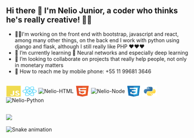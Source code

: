 ## Hi there 👋  I'm Nelio Junior, a coder who thinks he's really creative! 🧑‍💻

- 🧑‍💼I'm working on the front end with bootstrap, javascript and react, among many other things, on the back end I work with python using django and flask, although I still really like PHP ❤️❤️❤️
- 🌱 I’m currently learning 🧠 Neural networks and especially deep learning
- 👯 I’m looking to collaborate on projects that really help people, not only in monetary matters
- 📱 How to reach me by mobile phone: +55 11 99681 3646 


<div style="display: inline_block"><br>
  <img align="center" alt="Nelio-Js" height="30" width="40" src="https://raw.githubusercontent.com/devicons/devicon/master/icons/javascript/javascript-plain.svg">
  <img align="center" alt="Nelio-React" height="30" width="40" src="https://raw.githubusercontent.com/devicons/devicon/master/icons/react/react-original.svg">
  <img align="center" alt="Nelio-HTML" height="30" width="40" src="https://cdn.jsdelivr.net/gh/devicons/devicon/icons/php/php-original.svg">
  <img align="center" alt="Nelio-Node" height="30" width="40" src="https://raw.githubusercontent.com/devicons/devicon/master/icons/html5/html5-original.svg">  
  <img align="center" alt="Nelio-Node" height="30" width="40" src="https://cdn.jsdelivr.net/gh/devicons/devicon/icons/nodejs/nodejs-original.svg" />          
  <img align="center" alt="Nelio-CSS" height="30" width="40" src="https://raw.githubusercontent.com/devicons/devicon/master/icons/css3/css3-original.svg">
  <img align="center" alt="Nelio-Python" height="30" width="40" src="https://raw.githubusercontent.com/devicons/devicon/master/icons/python/python-original.svg">  
  <img align="center" alt="Nelio-Python" height="30" width="40" src="https://cdn.jsdelivr.net/gh/devicons/devicon/icons/electron/electron-original.svg" >  
</div>
          
##
 
<div> 
    <a href="https://www.linkedin.com/in/nelio-junior-python/" target="_blank"><img src="https://img.shields.io/badge/-LinkedIn-%230077B5?style=for-the-badge&logo=linkedin&logoColor=white" target="_blank"></a> 
 
  ![Snake animation](https://github.com/neliojunior/neliojunior/blob/output/github-contribution-grid-snake.svg)
 
</div

